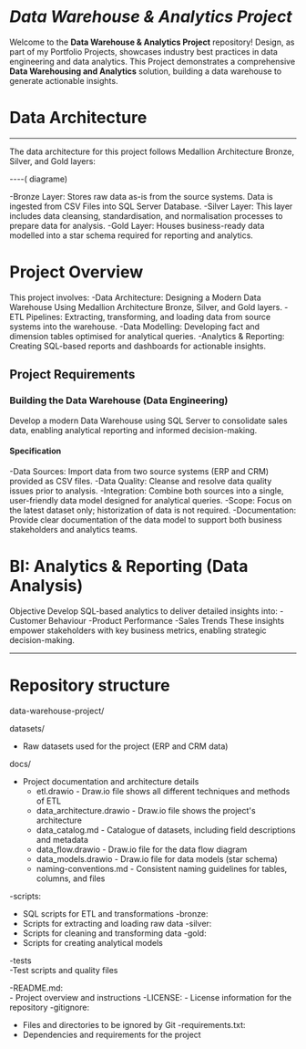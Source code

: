 # *Data Warehouse & Analytics Project* 
Welcome to the **Data Warehouse & Analytics Project** repository!
Design, as part of my Portfolio Projects, showcases industry best practices in data engineering and data analytics.
This Project demonstrates a comprehensive **Data Warehousing and Analytics** solution, building a data warehouse to generate actionable insights. 

# Data Architecture
--------------------------------------------------------------------------------------------------------------------------------------------------------------------
The data architecture for this project follows Medallion Architecture Bronze, Silver, and Gold layers:

----( diagrame)

-Bronze Layer: Stores raw data as-is from the source systems. Data is ingested from CSV Files into SQL Server Database.
-Silver Layer: This layer includes data cleansing, standardisation, and normalisation processes to prepare data for analysis.
-Gold Layer: Houses business-ready data modelled into a star schema required for reporting and analytics.

# Project Overview
This project involves:
-Data Architecture: Designing a Modern Data Warehouse Using Medallion Architecture Bronze, Silver, and Gold layers.
-ETL Pipelines: Extracting, transforming, and loading data from source systems into the warehouse.
-Data Modelling: Developing fact and dimension tables optimised for analytical queries.
-Analytics & Reporting: Creating SQL-based reports and dashboards for actionable insights.

## Project Requirements

### Building the Data Warehouse (Data Engineering)
Develop a modern Data Warehouse using SQL Server to consolidate sales data, enabling analytical reporting and informed decision-making.

#### Specification
-Data Sources: Import data from two source systems (ERP and CRM) provided as CSV files.
-Data Quality: Cleanse and resolve data quality issues prior to analysis.
-Integration: Combine both sources into a single, user-friendly data model designed for analytical queries.
-Scope: Focus on the latest dataset only; historization of data is not required.
-Documentation: Provide clear documentation of the data model to support both business stakeholders and analytics teams.

# BI: Analytics & Reporting (Data Analysis)
Objective
Develop SQL-based analytics to deliver detailed insights into:
-Customer Behaviour
-Product Performance
-Sales Trends
These insights empower stakeholders with key business metrics, enabling strategic decision-making.



--------------------------------------------------------------------------------------------------------------------------------------------------------------------

# Repository structure

data-warehouse-project/

datasets/                            
- Raw datasets used for the project (ERP and CRM data)

docs/                                
- Project documentation and architecture details
   - etl.drawio                      - Draw.io file shows all different techniques and methods of ETL
   - data_architecture.drawio        - Draw.io file shows the project's architecture
   - data_catalog.md                 - Catalogue of datasets, including field descriptions and metadata
   - data_flow.drawio                - Draw.io file for the data flow diagram
   - data_models.drawio              - Draw.io file for data models (star schema)
   - naming-conventions.md           - Consistent naming guidelines for tables, columns, and files

-scripts:                            
   - SQL scripts for ETL and transformations
-bronze:
   - Scripts for extracting and loading raw data
-silver:
   - Scripts for cleaning and transforming data
 -gold:
   - Scripts for creating analytical models

-tests                               
   -Test scripts and quality files

 -README.md:                           
    - Project overview and instructions
 -LICENSE:
    - License information for the repository
 -gitignore:
   - Files and directories to be ignored by Git
-requirements.txt:
   - Dependencies and requirements for the project



